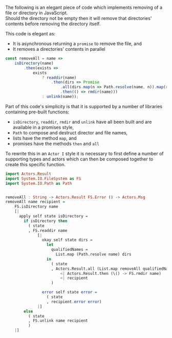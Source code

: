 

The following is an elegant piece of code which implements removing of a file or directory in JavaScript.  
Should the directory not be empty then it will remove that directories' contents before removing the directory itself.

This code is elegant as:

- It is asynchronous returning a `promise` to remove the file, and
- It removes a directories' contents in parallel

``` JavaScript
const removeAll = name =>
    isDirectory(name)
        .then(exists =>
            exists
                ? readdir(name)
                    .then(dirs => Promise
                        .all(dirs.map(n => Path.resolve(name, n)).map(removeAll))
                        .then(() => rmdir(name)))
                : unlink(name));
```

Part of this code's simplicity is that it is supported by a number of libraries containing pre-built functions:

- `isDirectory`, `readdir`, `rmdir` and `unlink` have all been built and are available in a promises style,
- `Path` to compose and destruct director and file names,
- lists have the method `map`, and
- promises have the methods `then` and `all`

To rewrite this in an `Actor I` style it is necessary to first define a number of supporting types and actors which
can then be composed together to create this specific function.

``` haskell
import Actors.Result
import System.IO.FileSystem as FS
import System.IO.Path as Path


removeAll : String -> Actors.Result FS.Error () -> Actors.Msg
removeAll name recipient =
	FS.isDirectory name
    [|
      apply self state isDirectory =
        if isDirectory then
          ( state
          , FS.readdir name
              [|
                okay self state dirs =
                  let
                    qualifiedNames =
                      List.map (Path.resolve name) dirs
                  in
                    ( state
                    , Actors.Result.all (List.map removeAll qualifiedNames)
                        <| Actors.Result.then (\() -> FS.rmdir name)
                        <| recipient
                    )

                error self state error =
                  ( state
                  , recipient.error error)
              |]
        else
          ( state
          , FS.unlink name recipient
          )
    |]
```
